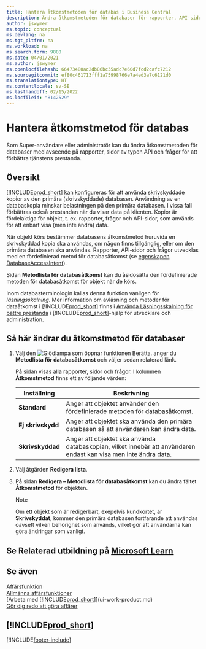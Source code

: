 ```yaml
---
title: Hantera åtkomstmetoden för databas i Business Central
description: Ändra åtkomstmetoden för databaser för rapporter, API-sidor och frågor.
author: jswymer
ms.topic: conceptual
ms.devlang: na
ms.tgt_pltfrm: na
ms.workload: na
ms.search.form: 9880
ms.date: 04/01/2021
ms.author: jswymer
ms.openlocfilehash: 66473480ac2db86bc35adc7e60d7fcd2cafc7212
ms.sourcegitcommit: ef80c461713fff1a75998766e7a4ed3a7c6121d0
ms.translationtype: HT
ms.contentlocale: sv-SE
ms.lasthandoff: 02/15/2022
ms.locfileid: "8142529"
---
```

# <a name="managing-database-access-intent"></a>Hantera åtkomstmetod för databas

Som Super-användare eller administratör kan du ändra åtkomstmetoden för databaser med avseende på rapporter, sidor av typen API och frågor för att förbättra tjänstens prestanda.

## <a name="overview"></a>Översikt

[!INCLUDE[prod_short](includes/prod_short.md)] kan konfigureras för att använda skrivskyddade kopior av den primära (skrivskyddade) databasen. Användning av en databaskopia minskar belastningen på den primära databasen. I vissa fall förbättras också prestandan när du visar data på klienten. Kopior är fördelaktiga för objekt, t. ex. rapporter, frågor och API-sidor, som används för att enbart visa (men inte ändra) data.

När objekt körs bestämmer databasens åtkomstmetod huruvida en skrivskyddad kopia ska användas, om någon finns tillgänglig, eller om den primära databasen ska användas. Rapporter, API-sidor och frågor utvecklas med en fördefinierad metod för databasåtkomst (se [egenskapen DatabaseAccessIntent](/dynamics365/business-central/dev-itpro/developer/properties/devenv-dataaccessintent-property)).

Sidan **Metodlista för databasåtkomst** kan du åsidosätta den fördefinierade metoden för databasåtkomst för objekt när de körs.

Inom databasterminologin kallas denna funktion vanligen för *läsningsskalning*. Mer information om avläsning och metoder för dataåtkomst i [!INCLUDE[prod_short](includes/prod_short.md)] finns i [Använda Läsningsskalning för bättre prestanda](/dynamics365/business-central/dev-itpro/administration/database-read-scale-out-overview) i [!INCLUDE[prod_short](includes/prod_short.md)]-hjälp för utvecklare och administration.

## <a name="to-change-the-database-access-intent"></a>Så här ändrar du åtkomstmetod för databaser

1. Välj den ![Glödlampa som öppnar funktionen Berätta.](media/ui-search/search_small.png "Berätta för mig vad du vill göra") anger du **Metodlista för databasåtkomst** och väljer sedan relaterad länk.

    På sidan visas alla rapporter, sidor och frågor. I kolumnen **Åtkomstmetod** finns ett av följande värden:

    |**Inställning**|**Beskrivning**|  
    |------------|-------------|  
    |**Standard**|Anger att objektet använder den fördefinierade metoden för databasåtkomst.|
    |**Ej skrivskydd**|Anger att objektet ska använda den primära databasen så att användaren kan ändra data.|
    |**Skrivskyddad**|Anger att objektet ska använda databaskopian, vilket innebär att användaren endast kan visa men inte ändra data.|

2. Välj åtgärden **Redigera lista**.

3. På sidan **Redigera – Metodlista för databasåtkomst** kan du ändra fältet **Åtkomstmetod** för objekten.

    > [!NOTE]
    > Om ett objekt som är redigerbart, exepelvis kundkortet, är **Skrivskyddat**, kommer den primära databasen fortfarande att användas oavsett vilken behörighet som används, vilket gör att användarna kan göra ändringar som vanligt.

## <a name="see-related-training-at-microsoft-learn"></a>Se Relaterad utbildning på [Microsoft Learn](/learn/paths/deploy-configure-dynamics-365-business-central/)

## <a name="see-also"></a>Se även
[Affärsfunktion](across-business-functionality.md)  
[Allmänna affärsfunktioner](ui-across-business-areas.md)  
[Arbeta med [!INCLUDE[prod_short](includes/prod_short.md)]](ui-work-product.md)  
[Gör dig redo att göra affärer](ui-get-ready-business.md)    

## [!INCLUDE[prod_short](includes/free_trial_md.md)]  


[!INCLUDE[footer-include](includes/footer-banner.md)]